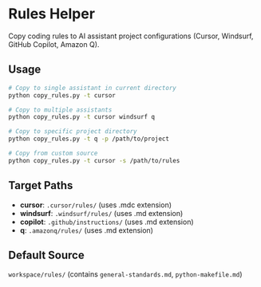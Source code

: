 # Rules Helper

Copy coding rules to AI assistant project configurations (Cursor, Windsurf, GitHub Copilot, Amazon Q).

## Usage

```bash
# Copy to single assistant in current directory
python copy_rules.py -t cursor

# Copy to multiple assistants
python copy_rules.py -t cursor windsurf q

# Copy to specific project directory
python copy_rules.py -t q -p /path/to/project

# Copy from custom source
python copy_rules.py -t cursor -s /path/to/rules
```

## Target Paths

- **cursor**: `.cursor/rules/` (uses .mdc extension)
- **windsurf**: `.windsurf/rules/` (uses .md extension)
- **copilot**: `.github/instructions/` (uses .md extension)
- **q**: `.amazonq/rules/` (uses .md extension)

## Default Source

`workspace/rules/` (contains `general-standards.md`, `python-makefile.md`)
